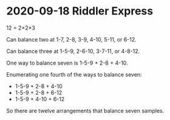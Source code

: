 2020-09-18 Riddler Express
==========================
12 = 2×2×3

Can balance two at 1-7, 2-8, 3-9, 4-10, 5-11, or 6-12.

Can balance three at 1-5-9, 2-6-10, 3-7-11, or 4-8-12.

One way to balance seven is 1-5-9 + 2-8 + 4-10.

Enumerating one fourth of the ways to balance seven:
* 1-5-9 + 2-8 + 4-10
* 1-5-9 + 2-8 + 6-12
* 1-5-9 + 4-10 + 6-12

So there are twelve arrangements that balance seven samples.
